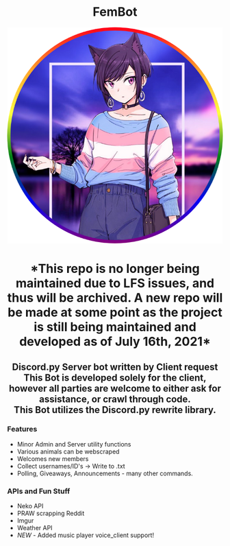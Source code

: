 <h1 align="center">FemBot</h1>

<div align="center">
  <img src="https://github.com/charlotte-2222/FemboyBot/blob/main/fembotPFP2020.png">
</div>

<h1 align ="center">*This repo is no longer being maintained due to LFS issues, and thus will be archived. A new repo will be made at some point as the project is still being maintained and developed as of July 16th, 2021*</h1>

<h2 align="center">Discord.py Server bot written by Client request
  <br>
This Bot is developed solely for the client, however all parties are welcome to either ask for assistance, or crawl through code.
<br>
  This Bot utilizes the Discord.py rewrite library.
</h2>

<h3>Features</h3>

- Minor Admin and Server utility functions
- Various animals can be webscraped
- Welcomes new members
- Collect usernames/ID's -> Write to .txt
- Polling, Giveaways, Announcements - many other commands.

<h3>APIs and Fun Stuff</h3>

- Neko API
- PRAW scrapping Reddit
- Imgur
- Weather API
- *NEW* - Added music player voice_client support!
